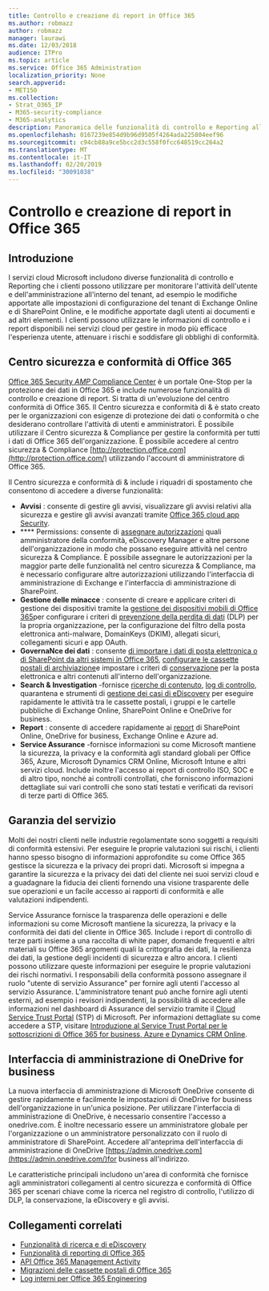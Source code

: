 ```yaml
---
title: Controllo e creazione di report in Office 365
ms.author: robmazz
author: robmazz
manager: laurawi
ms.date: 12/03/2018
audience: ITPro
ms.topic: article
ms.service: Office 365 Administration
localization_priority: None
search.appverid:
- MET150
ms.collection:
- Strat_O365_IP
- M365-security-compliance
- M365-analytics
description: Panoramica delle funzionalità di controllo e Reporting all'interno di Office 365 e garanzia del servizio.
ms.openlocfilehash: 0167239e854d9b96d9505f4264ada225804eef96
ms.sourcegitcommit: c94cb88a9ce5bcc2d3c558f0fcc648519cc264a2
ms.translationtype: MT
ms.contentlocale: it-IT
ms.lasthandoff: 02/20/2019
ms.locfileid: "30091038"
---
```

# <a name="auditing-and-reporting-in-office-365"></a>Controllo e creazione di report in Office 365

## <a name="introduction"></a>Introduzione
I servizi cloud Microsoft includono diverse funzionalità di controllo e Reporting che i clienti possono utilizzare per monitorare l'attività dell'utente e dell'amministrazione all'interno del tenant, ad esempio le modifiche apportate alle impostazioni di configurazione del tenant di Exchange Online e di SharePoint Online, e le modifiche apportate dagli utenti ai documenti e ad altri elementi. I clienti possono utilizzare le informazioni di controllo e i report disponibili nei servizi cloud per gestire in modo più efficace l'esperienza utente, attenuare i rischi e soddisfare gli obblighi di conformità.

## <a name="office-365-security--compliance-center"></a>Centro sicurezza e conformità di Office 365
[Office 365 Security _AMP_ Compliance Center](https://support.office.com/article/Go-to-the-Office-365-Security-Compliance-Center-7e696a40-b86b-4a20-afcc-559218b7b1b8) è un portale One-Stop per la protezione dei dati in Office 365 e include numerose funzionalità di controllo e creazione di report. Si tratta di un'evoluzione del centro conformità di Office 365. Il Centro sicurezza e conformità di & è stato creato per le organizzazioni con esigenze di protezione dei dati o conformità o che desiderano controllare l'attività di utenti e amministratori. È possibile utilizzare il Centro sicurezza & Compliance per gestire la conformità per tutti i dati di Office 365 dell'organizzazione. È possibile accedere al centro sicurezza & Compliance [http://protection.office.com](http://protection.office.com/) utilizzando l'account di amministratore di Office 365.

Il Centro sicurezza e conformità di & include i riquadri di spostamento che consentono di accedere a diverse funzionalità:
- **Avvisi** : consente di gestire gli avvisi, visualizzare gli avvisi relativi alla sicurezza e gestire gli avvisi avanzati tramite [Office 365 cloud app Security](https://docs.microsoft.com/en-us/Office365/SecurityCompliance/office-365-cas-overview). 
- **** Permissions: consente di [assegnare autorizzazioni](https://support.office.com/article/Give-users-access-to-the-Office-365-Security-Compliance-Center-2cfce2c8-20c5-47f9-afc4-24b059c1bd76) quali amministratore della conformità, eDiscovery Manager e altre persone dell'organizzazione in modo che possano eseguire attività nel centro sicurezza & Compliance. È possibile assegnare le autorizzazioni per la maggior parte delle funzionalità nel centro sicurezza & Compliance, ma è necessario configurare altre autorizzazioni utilizzando l'interfaccia di amministrazione di Exchange e l'interfaccia di amministrazione di SharePoint.
- **Gestione delle minacce** : consente di creare e applicare criteri di gestione dei dispositivi tramite la [gestione dei dispositivi mobili di Office 365](https://support.office.com/article/Overview-of-Mobile-Device-Management-for-Office-365-faa7d8e5-645d-4d59-839c-c8d4c1869e4a)per configurare i criteri di [prevenzione della perdita di dati](https://support.office.com/article/Overview-of-data-loss-prevention-policies-1966b2a7-d1e2-4d92-ab61-42efbb137f5e) (DLP) per la propria organizzazione, per la configurazione del filtro della posta elettronica anti-malware, DomainKeys (DKIM), allegati sicuri, collegamenti sicuri e app OAuth.
- **GovernaNce dei dati** : consente [di importare i dati di posta elettronica o di SharePoint da altri sistemi in Office 365](https://support.office.com/article/Import-PST-files-or-SharePoint-data-to-Office-365-ba688e0a-0fcb-4bd7-8e57-2b669564ea84), [configurare le cassette postali di archiviazione](https://support.office.com/article/Enable-archive-mailboxes-in-the-Office-365-Security-Compliance-Center-268a109e-7843-405b-bb3d-b9393b2342ce)e impostare i criteri di [conservazione](https://support.office.com/article/Retention-in-the-Office-365-Security-Compliance-Center-2a0fc432-f18c-45aa-a539-30ab035c608c) per la posta elettronica e altri contenuti all'interno dell'organizzazione.
- **Search & Investigation** -fornisce [ricerche di contenuto](https://support.office.com/article/Run-a-Content-Search-in-the-Office-365-Security-Compliance-Center-61852fd9-fe8a-4880-a339-cb19ed3bff4a), [log di controllo](https://support.office.com/article/Search-the-audit-log-in-the-Office-365-Security-Compliance-Center-0d4d0f35-390b-4518-800e-0c7ec95e946c), quarantena e strumenti di [gestione dei casi di eDiscovery](https://support.office.com/article/Manage-eDiscovery-cases-in-the-Office-365-Security-Compliance-Center-edea80d6-20a7-40fb-b8c4-5e8c8395f6da) per eseguire rapidamente le attività tra le cassette postali, i gruppi e le cartelle pubbliche di Exchange Online, SharePoint Online e OneDrive for business.
- **Report** : consente di accedere rapidamente ai [report](https://support.office.com/article/Reports-in-the-Office-365-Security-Compliance-Center-7acd33ce-1ec8-49fb-b625-43bac7b58c5a) di SharePoint Online, OneDrive for business, Exchange Online e Azure ad.
- **Service Assurance** -fornisce informazioni su come Microsoft mantiene la sicurezza, la privacy e la conformità agli standard globali per Office 365, Azure, Microsoft Dynamics CRM Online, Microsoft Intune e altri servizi cloud. Include inoltre l'accesso ai report di controllo ISO, SOC e di altro tipo, nonché ai controlli controllati, che forniscono informazioni dettagliate sui vari controlli che sono stati testati e verificati da revisori di terze parti di Office 365.

## <a name="service-assurance"></a>Garanzia del servizio
Molti dei nostri clienti nelle industrie regolamentate sono soggetti a requisiti di conformità estensivi. Per eseguire le proprie valutazioni sui rischi, i clienti hanno spesso bisogno di informazioni approfondite su come Office 365 gestisce la sicurezza e la privacy dei propri dati. Microsoft si impegna a garantire la sicurezza e la privacy dei dati del cliente nei suoi servizi cloud e a guadagnare la fiducia dei clienti fornendo una visione trasparente delle sue operazioni e un facile accesso ai rapporti di conformità e alle valutazioni indipendenti.

Service Assurance fornisce la trasparenza delle operazioni e delle informazioni su come Microsoft mantiene la sicurezza, la privacy e la conformità dei dati del cliente in Office 365. Include i report di controllo di terze parti insieme a una raccolta di white paper, domande frequenti e altri materiali su Office 365 argomenti quali la crittografia dei dati, la resilienza dei dati, la gestione degli incidenti di sicurezza e altro ancora. I clienti possono utilizzare queste informazioni per eseguire le proprie valutazioni dei rischi normativi. I responsabili della conformità possono assegnare il ruolo "utente di servizio Assurance" per fornire agli utenti l'accesso al servizio Assurance. L'amministratore tenant può anche fornire agli utenti esterni, ad esempio i revisori indipendenti, la possibilità di accedere alle informazioni nel dashboard di Assurance del servizio tramite il [Cloud Service Trust Portal](http://aka.ms/STP) (STP) di Microsoft. Per informazioni dettagliate su come accedere a STP, visitare [Introduzione al Service Trust Portal per le sottoscrizioni di Office 365 for business, Azure e Dynamics CRM Online](http://aka.ms/STPHelp).

## <a name="onedrive-for-business-admin-center"></a>Interfaccia di amministrazione di OneDrive for business
La nuova interfaccia di amministrazione di Microsoft OneDrive consente di gestire rapidamente e facilmente le impostazioni di OneDrive for business dell'organizzazione in un'unica posizione. Per utilizzare l'interfaccia di amministrazione di OneDrive, è necessario consentire l'accesso a onedrive.com. È inoltre necessario essere un amministratore globale per l'organizzazione o un amministratore personalizzato con il ruolo di amministratore di SharePoint. Accedere all'anteprima dell'interfaccia di amministrazione di OneDrive [https://admin.onedrive.com](https://admin.onedrive.com/)for business all'indirizzo.

Le caratteristiche principali includono un'area di conformità che fornisce agli amministratori collegamenti al centro sicurezza e conformità di Office 365 per scenari chiave come la ricerca nel registro di controllo, l'utilizzo di DLP, la conservazione, la eDiscovery e gli avvisi.

## <a name="related-links"></a>Collegamenti correlati
- [Funzionalità di ricerca e di eDiscovery](office-365-ediscovery-and-search-features.md)
- [Funzionalità di reporting di Office 365](office-365-reporting-features.md)
- [API Office 365 Management Activity](office-365-management-activity-api.md)
- [Migrazioni delle cassette postali di Office 365](office-365-mailbox-migrations.md)
- [Log interni per Office 365 Engineering](office-365-internal-logging.md)